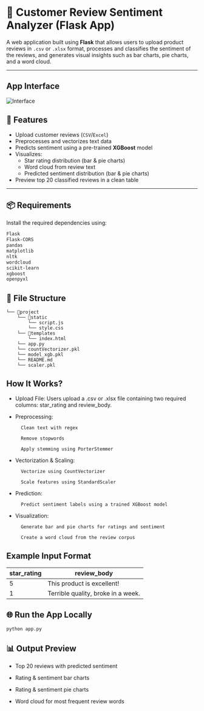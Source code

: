 # 🧠 Customer Review Sentiment Analyzer (Flask App)

A web application built using **Flask** that allows users to upload product reviews in `.csv` or `.xlsx` format, processes and classifies the sentiment of the reviews, and generates visual insights such as bar charts, pie charts, and a word cloud.

---

## App Interface
![Interface](interface/SentA.png)

## 🚀 Features

- Upload customer reviews (`CSV`/`Excel`)
- Preprocesses and vectorizes text data
- Predicts sentiment using a pre-trained **XGBoost** model
- Visualizes:
  - Star rating distribution (bar & pie charts)
  - Word cloud from review text
  - Predicted sentiment distribution (bar & pie charts)
- Preview top 20 classified reviews in a clean table

---

## 📦 Requirements

Install the required dependencies using:

```bash
Flask
Flask-CORS
pandas
matplotlib
nltk
wordcloud
scikit-learn
xgboost
openpyxl
```
## 📁 File Structure

```
└── 📁project
    └── 📁static
        └── script.js
        └── style.css
    └── 📁templates
        └── index.html
    └── app.py
    └── countVectorizer.pkl
    └── model_xgb.pkl
    └── README.md
    └── scaler.pkl
```
## How It Works?

- Upload File: 
        Users upload a .csv or .xlsx file containing two required columns: star_rating and review_body.

- Preprocessing:

        Clean text with regex

        Remove stopwords

        Apply stemming using PorterStemmer

- Vectorization & Scaling:

        Vectorize using CountVectorizer

        Scale features using StandardScaler

- Prediction:

        Predict sentiment labels using a trained XGBoost model

- Visualization:

        Generate bar and pie charts for ratings and sentiment

        Create a word cloud from the review corpus

## Example Input Format
| star\_rating | review\_body                       |
| ------------ | ---------------------------------- |
| 5            | This product is excellent!         |
| 1            | Terrible quality, broke in a week. |

## 🌐 Run the App Locally
```bash
python app.py
```

## 📊 Output Preview
- Top 20 reviews with predicted sentiment

- Rating & sentiment bar charts

- Rating & sentiment pie charts

- Word cloud for most frequent review words
